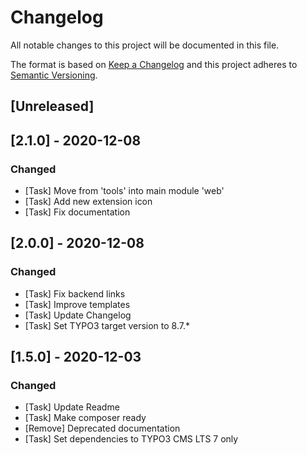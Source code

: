 # Changelog
All notable changes to this project will be documented in this file.

The format is based on [Keep a Changelog](https://keepachangelog.com/en/1.1.0/)
and this project adheres to [Semantic Versioning](http://semver.org/spec/v2.0.0.html).

## [Unreleased]

## [2.1.0] - 2020-12-08

### Changed

- [Task] Move from 'tools' into main module 'web'
- [Task] Add new extension icon
- [Task] Fix documentation

## [2.0.0] - 2020-12-08

### Changed
- [Task] Fix backend links
- [Task] Improve templates
- [Task] Update Changelog
- [Task] Set TYPO3 target version to 8.7.*

## [1.5.0] - 2020-12-03

### Changed
- [Task] Update Readme
- [Task] Make composer ready
- [Remove] Deprecated documentation
- [Task] Set dependencies to TYPO3 CMS LTS 7 only
